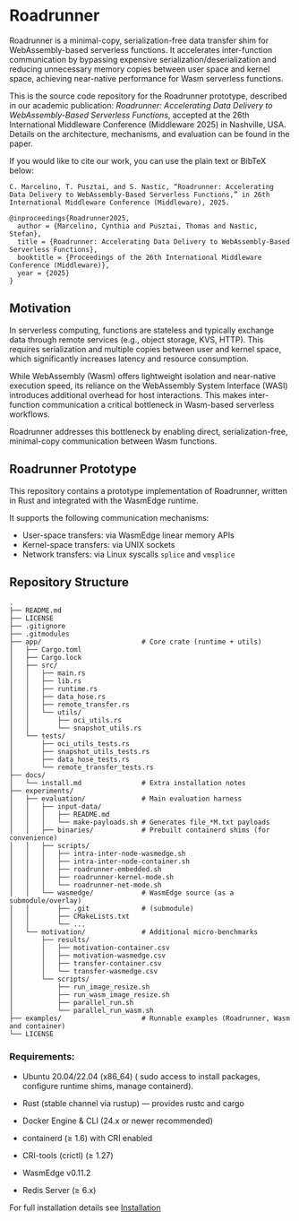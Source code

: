 # Roadrunner

Roadrunner is a minimal-copy, serialization-free data transfer shim for WebAssembly-based serverless functions.
It accelerates inter-function communication by bypassing expensive serialization/deserialization and reducing unnecessary memory copies between user space and kernel space, achieving near-native performance for Wasm serverless functions.

This is the source code repository for the Roadrunner prototype, described in our academic publication:
_Roadrunner: Accelerating Data Delivery to WebAssembly-Based Serverless Functions_, accepted at the 26th International Middleware Conference (Middleware 2025) in Nashville, USA.
Details on the architecture, mechanisms, and evaluation can be found in the paper.

If you would like to cite our work, you can use the plain text or BibTeX below:

```
C. Marcelino, T. Pusztai, and S. Nastic, “Roadrunner: Accelerating Data Delivery to WebAssembly-Based Serverless Functions,” in 26th International Middleware Conference (Middleware), 2025.
```

```
@inproceedings{Roadrunner2025,
  author = {Marcelino, Cynthia and Pusztai, Thomas and Nastic, Stefan},
  title = {Roadrunner: Accelerating Data Delivery to WebAssembly-Based Serverless Functions},
  booktitle = {Proceedings of the 26th International Middleware Conference (Middleware)},
  year = {2025}
}
```
## Motivation

In serverless computing, functions are stateless and typically exchange data through remote services (e.g., object storage, KVS, HTTP). This requires serialization and multiple copies between user and kernel space, which significantly increases latency and resource consumption.

While WebAssembly (Wasm) offers lightweight isolation and near-native execution speed, its reliance on the WebAssembly System Interface (WASI) introduces additional overhead for host interactions. This makes inter-function communication a critical bottleneck in Wasm-based serverless workflows.

Roadrunner addresses this bottleneck by enabling direct, serialization-free, minimal-copy communication between Wasm functions.

## Roadrunner Prototype


This repository contains a prototype implementation of Roadrunner, written in Rust and integrated with the WasmEdge runtime.

It supports the following communication mechanisms:

* User-space transfers: via WasmEdge linear memory APIs
* Kernel-space transfers: via UNIX sockets
* Network transfers: via Linux syscalls `splice` and `vmsplice`

## Repository Structure

```
.
├── README.md
├── LICENSE
├── .gitignore
├── .gitmodules
├── app/                         # Core crate (runtime + utils)
│   ├── Cargo.toml
│   ├── Cargo.lock
│   ├── src/
│   │   ├── main.rs
│   │   ├── lib.rs
│   │   ├── runtime.rs
│   │   ├── data_hose.rs
│   │   ├── remote_transfer.rs
│   │   └── utils/
│   │       ├── oci_utils.rs
│   │       └── snapshot_utils.rs
│   └── tests/
│       ├── oci_utils_tests.rs
│       ├── snapshot_utils_tests.rs
│       ├── data_hose_tests.rs
│       └── remote_transfer_tests.rs
├── docs/
│   └── install.md               # Extra installation notes
├── experiments/
│   ├── evaluation/              # Main evaluation harness
│   │   ├── input-data/
│   │   │   ├── README.md
│   │   │   └── make-payloads.sh # Generates file_*M.txt payloads
│   │   ├── binaries/            # Prebuilt containerd shims (for convenience)
│   │   ├── scripts/
│   │   │   ├── intra-inter-node-wasmedge.sh
│   │   │   ├── intra-inter-node-container.sh
│   │   │   ├── roadrunner-embedded.sh
│   │   │   ├── roadrunner-kernel-mode.sh
│   │   │   └── roadrunner-net-mode.sh
│   │   └── wasmedge/            # WasmEdge source (as a submodule/overlay)
│   │       ├── .git             # (submodule)
│   │       ├── CMakeLists.txt
│   │       └── ...
│   └── motivation/              # Additional micro-benchmarks
│       ├── results/
│       │   ├── motivation-container.csv
│       │   ├── motivation-wasmedge.csv
│       │   ├── transfer-container.csv
│       │   └── transfer-wasmedge.csv
│       └── scripts/
│           ├── run_image_resize.sh
│           ├── run_wasm_image_resize.sh
│           ├── parallel_run.sh
│           └── parallel_run_wasm.sh
├── examples/                    # Runnable examples (Roadrunner, Wasm and container)
└── LICENSE

```

### Requirements:

* Ubuntu 20.04/22.04 (x86_64) ( sudo access to install packages, configure runtime shims, manage containerd).

* Rust (stable channel via rustup) — provides rustc and cargo

* Docker Engine & CLI (24.x or newer recommended)

* containerd (≥ 1.6) with CRI enabled

* CRI-tools (crictl) (≥ 1.27)

* WasmEdge v0.11.2

* Redis Server (≥ 6.x)

For full installation details see [Installation](docs/intall.md)